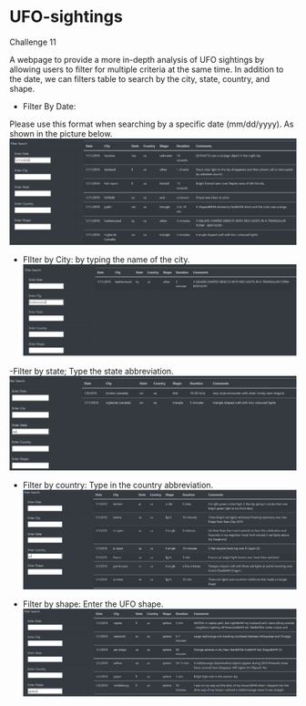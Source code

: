 # UFO-sightings
Challenge 11

 A webpage to provide a more in-depth analysis of UFO sightings by allowing users to filter for multiple criteria at the same time. In addition to the date, we can filters table to search by the city, state, country, and shape.
 
 - Filter By Date: 
 
 Please use this format when searching by a specific date (mm/dd/yyyy). As shown in the picture below.
 ![alt text](https://github.com/HusamQ/UFO-sightings/blob/main/images/byDate.PNG)
 
 - FIlter by City: by typing the name of the city.
 ![alt text](https://github.com/HusamQ/UFO-sightings/blob/main/images/byCity.PNG)
 
 -Filter by state; Type the state abbreviation.
 ![alt text](https://github.com/HusamQ/UFO-sightings/blob/main/images/byState.PNG)
 
 - Filter by country: Type in the country abbreviation.
 ![alt text](https://github.com/HusamQ/UFO-sightings/blob/6ff89439ebec44251e2161dc1280c2538b1c325b/images/byCountry.PNG)
 
 - Filter by shape: Enter the UFO shape.
 ![alt text](https://github.com/HusamQ/UFO-sightings/blob/main/images/byShape.PNG)
 
 
